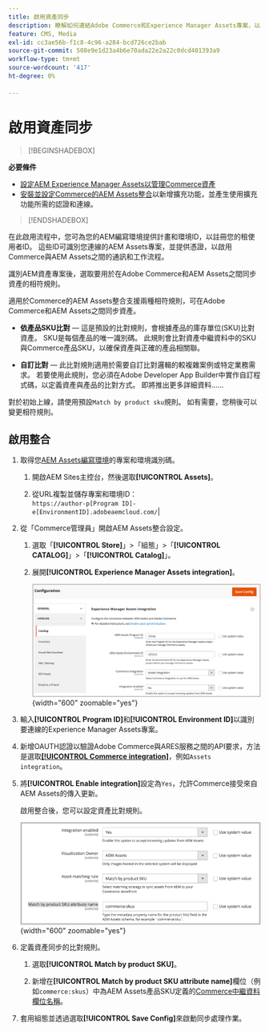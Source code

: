 ```yaml
---
title: 啟用資產同步
description: 瞭解如何連結Adobe Commerce和Experience Manager Assets專案，以啟用這兩個系統之間的資產同步。
feature: CMS, Media
exl-id: cc3ae56b-f1c8-4c96-a284-bcd726ce2bab
source-git-commit: 508e9e1d23a4b6e70ada22e2a22c0dcd401393a9
workflow-type: tm+mt
source-wordcount: '417'
ht-degree: 0%

---
```


# 啟用資產同步

>[!BEGINSHADEBOX]

**必要條件**

- [設定AEM Experience Manager Assets以管理Commerce資產](#aem-assets-configure-aem)
- [安裝並設定Commerce的AEM Assets整合](#aem-assets-configure-commerce.md)以新增擴充功能，並產生使用擴充功能所需的認證和連線。

>[!ENDSHADEBOX]

在此啟用流程中，您可為您的AEM編寫環境提供計畫和環境ID，以註冊您的租使用者ID。 這些ID可識別您連線的AEM Assets專案，並提供憑證，以啟用Commerce與AEM Assets之間的通訊和工作流程。

識別AEM資產專案後，選取要用於在Adobe Commerce和AEM Assets之間同步資產的相符規則。

適用於Commerce的AEM Assets整合支援兩種相符規則，可在Adobe Commerce和AEM Assets之間同步資產。

- **依產品SKU比對** — 這是預設的比對規則，會根據產品的庫存單位(SKU)比對資產。 SKU是每個產品的唯一識別碼。 此規則會比對資產中繼資料中的SKU與Commerce產品SKU，以確保資產與正確的產品相關聯。

- **自訂比對** — 此比對規則適用於需要自訂比對邏輯的較複雜案例或特定業務需求。 若要使用此規則，您必須在Adobe Developer App Builder中實作自訂程式碼，以定義資產與產品的比對方式。 即將推出更多詳細資料……

對於初始上線，請使用預設`Match by product sku`規則。 如有需要，您稍後可以變更相符規則。

## 啟用整合

1. 取得您[AEM Assets編寫環境](https://experienceleague.adobe.com/en/docs/experience-manager-cloud-service/content/sites/authoring/quick-start)的專案和環境識別碼。

   1. 開啟AEM Sites主控台，然後選取&#x200B;**[!UICONTROL Assets]**。

   1. 從URL複製並儲存專案和環境ID：<br>`https://author-p[Program ID]-e[EnvironmentID].adobeaemcloud.com/`|

1. 從「Commerce管理員」開啟AEM Assets整合設定。

   1. 選取「**[!UICONTROL Store]**」>「組態」>「**[!UICONTROL CATALOG]**」>「**[!UICONTROL Catalog]**」。

   1. 展開&#x200B;**[!UICONTROL Experience Manager Assets integration]**。

      ![AEM Assets整合啟用整合](assets/aem-assets-integration-enable-config.png){width="600" zoomable="yes"}

1. 輸入&#x200B;**[!UICONTROL Program ID]**&#x200B;和&#x200B;**[!UICONTROL Environment ID]**&#x200B;以識別要連線的Experience Manager Assets專案。

1. 新增OAUTH認證以驗證Adobe Commerce與ARES服務之間的API要求，方法是選取&#x200B;**[[!UICONTROL Commerce integration]](aem-assets-configure-commerce.md#add-the-integration-to-the-commerce-environment)**，例如`Assets integration`。

1. 將&#x200B;**[!UICONTROL Enable integration]**&#x200B;設定為`Yes`，允許Commerce接受來自AEM Assets的傳入更新。

   啟用整合後，您可以設定資產比對規則。

   ![AEM Assets整合選取資產比對規則](assets/aem-assets-config-matching-rule.png){width="600" zoomable="yes"}

1. 定義資產同步的比對規則。

   1. 選取&#x200B;**[!UICONTROL Match by product SKU]**。

   1. 新增在&#x200B;**[!UICONTROL Match by product SKU attribute name]**&#x200B;欄位（例如`commerce:skus`）中為AEM Assets產品SKU定義的[Commerce中繼資料欄位名稱](aem-assets-configure-aem.md#configure-metadata)。

1. 套用組態並透過選取&#x200B;**[!UICONTROL Save Config]**&#x200B;來啟動同步處理作業。
